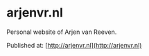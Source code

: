 # arjenvr.nl

Personal website of Arjen van Reeven.

Published at: [http://arjenvr.nl](http://arjenvr.nl)
